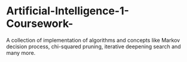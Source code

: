 # Artificial-Intelligence-1-Coursework-
A collection of implementation of algorithms and concepts like Markov decision process, chi-squared pruning, iterative deepening search and many more.
